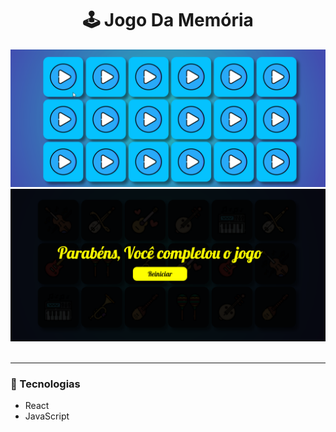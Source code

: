 
<h1 align='center'> 🕹 Jogo Da Memória</h1>

<div align='center'>
    <img src='./public/assets/MemoryGame.gif' alt='Memory-Gif'>
    <br>
    <img src='./public/assets/Memory-Game.PNG' alt='Memory-Image'>
</div>

<br>
<hr>

### 🚀 Tecnologias

- React 
- JavaScript
